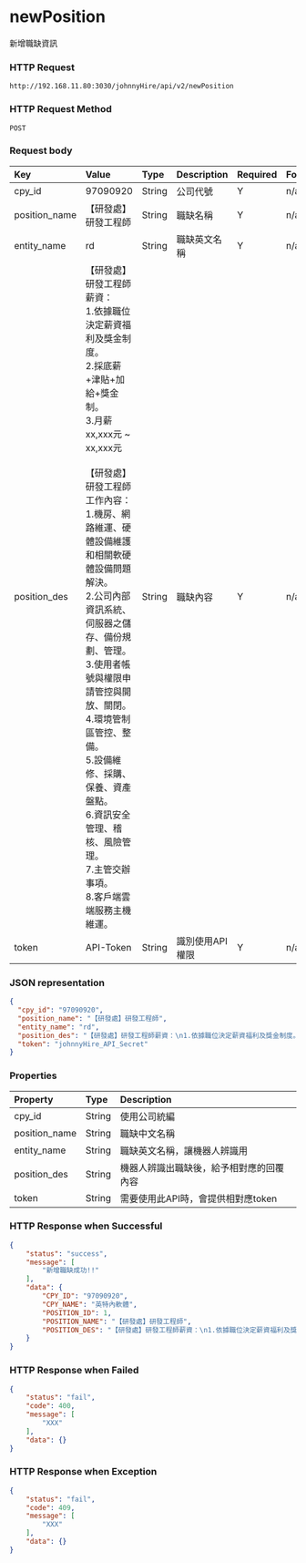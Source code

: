 # newPosition
新增職缺資訊

### HTTP Request
```
http://192.168.11.80:3030/johnnyHire/api/v2/newPosition
```
### HTTP Request Method
```
POST
```

### Request body
| Key | Value | Type | Description | Required | Format |
|:----------|:-------------|:-----|:------------|:-----|:-----|
| cpy_id | 97090920 | String | 公司代號 | Y | n/a |
| position_name | 【研發處】研發工程師 | String | 職缺名稱 | Y | n/a |
| entity_name | rd | String | 職缺英文名稱 | Y | n/a |
| position_des | 【研發處】研發工程師薪資：<br>1.依據職位決定薪資福利及獎金制度。<br>2.採底薪+津貼+加給+獎金制。<br>3.月薪xx,xxx元 ~ xx,xxx元<br><br>【研發處】研發工程師工作內容：<br>1.機房、網路維運、硬體設備維護和相關軟硬體設備問題解決。<br>2.公司內部資訊系統、伺服器之儲存、備份規劃、管理。<br>3.使用者帳號與權限申請管控與開放、關閉。<br>4.環境管制區管控、整備。<br>5.設備維修、採購、保養、資產盤點。<br>6.資訊安全管理、稽核、風險管理。<br>7.主管交辦事項。<br>8.客戶端雲端服務主機維運。<br> | String | 職缺內容 | Y | n/a |
| token | API-Token | String | 識別使用API權限 | Y | n/a |

### JSON representation
```json
{
  "cpy_id": "97090920",
  "position_name": "【研發處】研發工程師",
  "entity_name": "rd",
  "position_des": "【研發處】研發工程師薪資：\n1.依據職位決定薪資福利及獎金制度。\n2.採底薪+津貼+加給+獎金制。\n3.月薪55,000元 ~ 65,000元\n\n【研發處】研發工程師工作內容：\n1.機房、網路維運、硬體設備維護和相關軟硬體設備問題解決。\n2.公司內部資訊系統、伺服器之儲存、備份規劃、管理。\n3.使用者帳號與權限申請管控與開放、關閉。\n4.環境管制區管控、整備。\n5.設備維修、採購、保養、資產盤點。\n6.資訊安全管理、稽核、風險管理。\n7.主管交辦事項。\n8.客戶端雲端服務主機維運。",
  "token": "johnnyHire_API_Secret"
}
```

### Properties
| Property | Type | Description |
|:---------|:-----|:------------|
| cpy_id | String | 使用公司統編 |
| position_name | String | 職缺中文名稱 |
| entity_name | String | 職缺英文名稱，讓機器人辨識用 |
| position_des | String | 機器人辨識出職缺後，給予相對應的回覆內容 |
| token | String | 需要使用此API時，會提供相對應token |

### HTTP Response when Successful
```json
{
    "status": "success",
    "message": [
        "新增職缺成功!!"
    ],
    "data": {
        "CPY_ID": "97090920",
        "CPY_NAME": "英特內軟體",
        "POSITION_ID": 1,
        "POSITION_NAME": "【研發處】研發工程師",
        "POSITION_DES": "【研發處】研發工程師薪資：\n1.依據職位決定薪資福利及獎金制度。\n2.採底薪+津貼+加給+獎金制。\n3.月薪xx,xxx元 ~ xx,xxx元\n\n【研發處】研發工程師工作內容：\n1.機房、網路維運、硬體設備維護和相關軟硬體設備問題解決。\n2.公司內部資訊系統、伺服器之儲存、備份規劃、管理。\n3.使用者帳號與權限申請管控與開放、關閉。\n4.環境管制區管控、整備。\n5.設備維修、採購、保養、資產盤點。\n6.資訊安全管理、稽核、風險管理。\n7.主管交辦事項。\n8.客戶端雲端服務主機維運。"
    }
}
```

### HTTP Response when Failed
```json
{
    "status": "fail",
    "code": 400,
    "message": [
        "XXX"
    ],
    "data": {}
}
```

### HTTP Response when Exception
```json
{
    "status": "fail",
    "code": 409,
    "message": [
        "XXX"
    ],
    "data": {}
}
```

